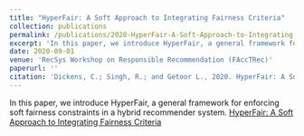 ```yaml
---
title: "HyperFair: A Soft Approach to Integrating Fairness Criteria"
collection: publications
permalink: /publications/2020-HyperFair-A-Soft-Approach-to-Integrating-Fairness-Criteria.html
excerpt: 'In this paper, we introduce HyperFair, a general framework for enforcing soft fairness constraints in a hybrid recommender system.'
date: 2020-09-01
venue: 'RecSys Workshop on Responsible Recommendation (FAccTRec)'
paperurl: ''
citation: 'Dickens, C.; Singh, R.; and Getoor L., 2020. HyperFair: A Soft Approach to Integrating Fairness Criteria. In RecSys Workshop on Responsible Recommendation (FAccTRec). arXiv'
---
```

In this paper, we introduce HyperFair, a general framework for enforcing soft fairness constraints in a hybrid recommender system. [HyperFair: A Soft Approach to Integrating Fairness Criteria](https://linqs.github.io/linqs-website/assets/resources/dickens-fatrec20.pdf)
